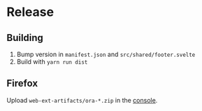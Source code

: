 # Release

## Building

1. Bump version in `manifest.json` and `src/shared/footer.svelte`
2. Build with `yarn run dist`

## Firefox

Upload `web-ext-artifacts/ora-*.zip` in the [console](https://addons.mozilla.org/de/developers/).
